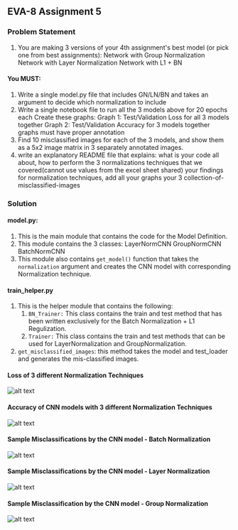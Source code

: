 ## EVA-8 Assignment 5

### Problem Statement

1. You are making 3 versions of your 4th assignment's best model (or pick one from best assignments):
Network with Group Normalization
Network with Layer Normalization
Network with L1 + BN

#### You MUST:
1. Write a single model.py file that includes GN/LN/BN and takes an argument to decide which normalization to include
2. Write a single notebook file to run all the 3 models above for 20 epochs each
Create these graphs:
    Graph 1: Test/Validation Loss for all 3 models together
    Graph 2: Test/Validation Accuracy for 3 models together
    graphs must have proper annotation
3. Find 10 misclassified images for each of the 3 models, and show them as a 5x2 image matrix in 3 separately annotated images. 
4. write an explanatory README file that explains:
    what is your code all about,
    how to perform the 3 normalizations techniques that we covered(cannot use values from the excel sheet shared)
    your findings for normalization techniques,
    add all your graphs
    your 3 collection-of-misclassified-images 



### Solution

#### model.py:
1. This is the main module that contains the code for the Model Definition.
2. This module contains the 3 classes:
    LayerNormCNN
    GroupNormCNN
    BatchNormCNN
3. This module also contains ```get_model()``` function that takes the ```normalization``` argument and creates the CNN model with corresponding Normalization technique.


#### train_helper.py
1. This is the helper module that contains the following:
    1. ```BN_Trainer:``` This class contains the train and test method that has been written
    exclusively for the Batch Normalization + L1 Regulization.
    2. ```Trainer:``` This class contains the train and test methods that can be used for 
    LayerNormalization and GroupNormalization.
2. ```get_misclassified_images```: this method takes the model and test_loader and generates the mis-classified images.


#### Loss of 3 different Normalization Techniques
![alt text](/Loss_plot.png)

#### Accuracy of CNN models with 3 different Normalization Techniques
![alt text](/Acc_plot.png)

#### Sample Misclassifications by the CNN model - Batch Normalization
![alt text](/BatchNorm_misclassified.png)

#### Sample Misclassifications by the CNN model - Layer Normalization
![alt text](/LayerNorm_misclassified.png)

#### Sample Misclassification by the CNN model - Group Normalization
![alt text](/GroupNorm_misclassified.png)
